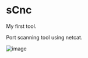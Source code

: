 # sCnc
My first tool.

Port scanning tool using netcat.

![image](https://github.com/user-attachments/assets/cf0cd3d7-fe1b-442b-85f1-81f65b0c4ca1)
